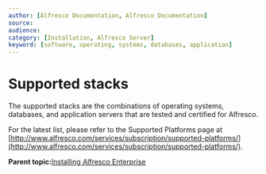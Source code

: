 ```yaml
---
author: [Alfresco Documentation, Alfresco Documentation]
source: 
audience: 
category: [Installation, Alfresco Server]
keyword: [software, operating, systems, databases, application]
---
```


# Supported stacks

The supported stacks are the combinations of operating systems, databases, and application servers that are tested and certified for Alfresco.

For the latest list, please refer to the Supported Platforms page at [http://www.alfresco.com/services/subscription/supported-platforms/](http://www.alfresco.com/services/subscription/supported-platforms/).

**Parent topic:**[Installing Alfresco Enterprise](../concepts/ch-install.md)

